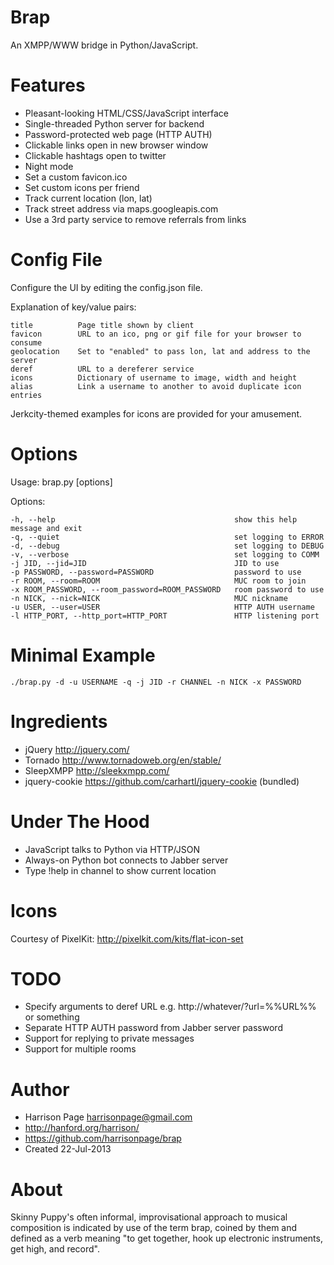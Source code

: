 Brap
====

An XMPP/WWW bridge in Python/JavaScript. 

Features
========

- Pleasant-looking HTML/CSS/JavaScript interface
- Single-threaded Python server for backend
- Password-protected web page (HTTP AUTH)
- Clickable links open in new browser window
- Clickable hashtags open to twitter
- Night mode
- Set a custom favicon.ico
- Set custom icons per friend
- Track current location (lon, lat)
- Track street address via maps.googleapis.com
- Use a 3rd party service to remove referrals from links

Config File
===========

Configure the UI by editing the config.json file. 

Explanation of key/value pairs:

    title          Page title shown by client
    favicon        URL to an ico, png or gif file for your browser to consume
    geolocation    Set to "enabled" to pass lon, lat and address to the server
    deref          URL to a dereferer service
    icons          Dictionary of username to image, width and height
    alias          Link a username to another to avoid duplicate icon entries

Jerkcity-themed examples for icons are provided for your amusement. 

Options
=======

Usage: brap.py [options]

Options:

    -h, --help                                        show this help message and exit
    -q, --quiet                                       set logging to ERROR
    -d, --debug                                       set logging to DEBUG
    -v, --verbose                                     set logging to COMM
    -j JID, --jid=JID                                 JID to use
    -p PASSWORD, --password=PASSWORD                  password to use
    -r ROOM, --room=ROOM                              MUC room to join
    -x ROOM_PASSWORD, --room_password=ROOM_PASSWORD   room password to use
    -n NICK, --nick=NICK                              MUC nickname
    -u USER, --user=USER                              HTTP AUTH username
    -l HTTP_PORT, --http_port=HTTP_PORT               HTTP listening port

Minimal Example
===============

    ./brap.py -d -u USERNAME -q -j JID -r CHANNEL -n NICK -x PASSWORD

Ingredients
===========

- jQuery http://jquery.com/
- Tornado http://www.tornadoweb.org/en/stable/
- SleepXMPP http://sleekxmpp.com/
- jquery-cookie https://github.com/carhartl/jquery-cookie (bundled)

Under The Hood
==============

- JavaScript talks to Python via HTTP/JSON
- Always-on Python bot connects to Jabber server
- Type !help in channel to show current location

Icons
=====

Courtesy of PixelKit: http://pixelkit.com/kits/flat-icon-set

TODO
====

- Specify arguments to deref URL e.g. http://whatever/?url=%%URL%% or something
- Separate HTTP AUTH password from Jabber server password
- Support for replying to private messages
- Support for multiple rooms

Author
======

- Harrison Page <harrisonpage@gmail.com>
- http://hanford.org/harrison/
- https://github.com/harrisonpage/brap
- Created 22-Jul-2013

About
=====

Skinny Puppy's often informal, improvisational approach to musical composition is indicated by use of the term brap, coined by them and defined as a verb meaning "to get together, hook up electronic instruments, get high, and record".
